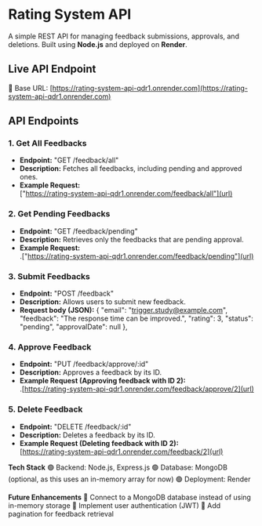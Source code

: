 # **Rating System API**  
A simple REST API for managing feedback submissions, approvals, and deletions. Built using **Node.js** and deployed on **Render**.  

## **Live API Endpoint**  
🔗 Base URL: [https://rating-system-api-qdr1.onrender.com](https://rating-system-api-qdr1.onrender.com)  

## **API Endpoints**  

### **1. Get All Feedbacks**  
- **Endpoint:** "GET /feedback/all" 
- **Description:** Fetches all feedbacks, including pending and approved ones.  
- **Example Request:**  
   ["https://rating-system-api-qdr1.onrender.com/feedback/all"](url)

### **2. Get Pending Feedbacks**  
- **Endpoint:** "GET /feedback/pending"  
- **Description:** Retrieves only the feedbacks that are pending approval.  
- **Example Request:**  
.["https://rating-system-api-qdr1.onrender.com/feedback/pending"](url)

### **3. Submit Feedbacks**  
- **Endpoint:** "POST /feedback"  
- **Description:** Allows users to submit new feedback.  
- **Request body (JSON):** {
      "email": "trigger.study@example.com",
      "feedback": "The response time can be improved.",
      "rating": 3,
      "status": "pending",
      "approvalDate": null
    },
  
### **4. Approve Feedback**  
- **Endpoint:** "PUT /feedback/approve/:id"  
- **Description:** Approves a feedback by its ID.  
- **Example Request (Approving feedback with ID 2):**  
.[https://rating-system-api-qdr1.onrender.com/feedback/approve/2](url)

### **5. Delete Feedback**  
- **Endpoint:** "DELETE /feedback/:id"  
- **Description:** Deletes a feedback by its ID.  
- **Example Request (Deleting feedback with ID 2):**  
  [https://rating-system-api-qdr1.onrender.com/feedback/2](url)
  
**Tech Stack**
🟢 Backend: Node.js, Express.js
🟢 Database: MongoDB (optional, as this uses an in-memory array for now)
🟢 Deployment: Render

**Future Enhancements**
🔹 Connect to a MongoDB database instead of using in-memory storage
🔹 Implement user authentication (JWT)
🔹 Add pagination for feedback retrieval



